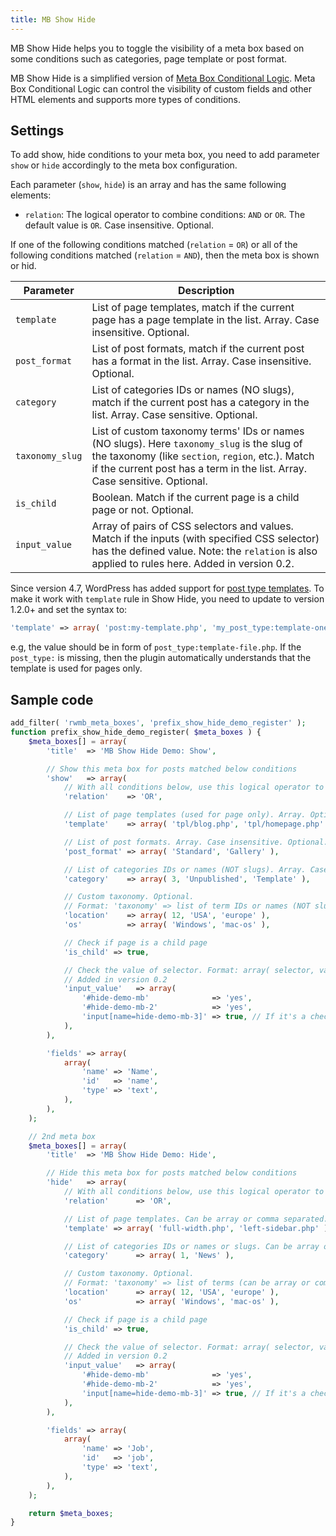 ```yaml
---
title: MB Show Hide
---
```


MB Show Hide helps you to toggle the visibility of a meta box based on some conditions such as categories, page template or post format.

MB Show Hide is a simplified version of [Meta Box Conditional Logic](/extensions/meta-box-conditional-logic/). Meta Box Conditional Logic can control the visibility of custom fields and other HTML elements and supports more types of conditions.

## Settings

To add show, hide conditions to your meta box, you need to add parameter `show` or `hide` accordingly to the meta box configuration.

Each parameter (`show`, `hide`) is an array and has the same following elements:

- `relation`: The logical operator to combine conditions: `AND` or `OR`. The default value is `OR`. Case insensitive. Optional.

If one of the following conditions matched (`relation` = `OR`) or all of the following conditions matched (`relation` = `AND`), then the meta box is shown or hid.

Parameter|Description
--|--
`template`|List of page templates, match if the current page has a page template in the list. Array. Case insensitive. Optional.
`post_format`|List of post formats, match if the current post has a format in the list. Array. Case insensitive. Optional.
`category`|List of categories IDs or names (NO slugs), match if the current post has a category in the list. Array. Case sensitive. Optional.
`taxonomy_slug`|List of custom taxonomy terms' IDs or names (NO slugs). Here `taxonomy_slug` is the slug of the taxonomy (like `section`, `region`, etc.). Match if the current post has a term in the list. Array. Case sensitive. Optional.
`is_child`|Boolean. Match if the current page is a child page or not. Optional.
`input_value`| Array of pairs of CSS selectors and values. Match if the inputs (with specified CSS selector) has the defined value. Note: the `relation` is also applied to rules here. Added in version 0.2.

Since version 4.7, WordPress has added support for [post type templates](https://make.wordpress.org/core/2016/11/03/post-type-templates-in-4-7/). To make it work with `template` rule in Show Hide, you need to update to version 1.2.0+ and set the syntax to:

```php
'template' => array( 'post:my-template.php', 'my_post_type:template-one.php' ),
```

e.g, the value should be in form of `post_type:template-file.php`. If the `post_type:` is missing, then the plugin automatically understands that the template is used for pages only.

## Sample code

```php
add_filter( 'rwmb_meta_boxes', 'prefix_show_hide_demo_register' );
function prefix_show_hide_demo_register( $meta_boxes ) {
    $meta_boxes[] = array(
        'title'  => 'MB Show Hide Demo: Show',

        // Show this meta box for posts matched below conditions
        'show'   => array(
            // With all conditions below, use this logical operator to combine them. Default is 'OR'. Case insensitive. Optional.
            'relation'    => 'OR',

            // List of page templates (used for page only). Array. Optional.
            'template'    => array( 'tpl/blog.php', 'tpl/homepage.php' ),

            // List of post formats. Array. Case insensitive. Optional.
            'post_format' => array( 'Standard', 'Gallery' ),

            // List of categories IDs or names (NOT slugs). Array. Case sensitive. Optional.
            'category'    => array( 3, 'Unpublished', 'Template' ),

            // Custom taxonomy. Optional.
            // Format: 'taxonomy' => list of term IDs or names (NOT slugs). Array. Case sensitive. Optional.
            'location'    => array( 12, 'USA', 'europe' ),
            'os'          => array( 'Windows', 'mac-os' ),

            // Check if page is a child page
            'is_child' => true,

            // Check the value of selector. Format: array( selector, value )
            // Added in version 0.2
            'input_value'   => array(
                '#hide-demo-mb'              => 'yes',
                '#hide-demo-mb-2'            => 'yes',
                'input[name=hide-demo-mb-3]' => true, // If it's a checkbox then true == checked
            ),
        ),

        'fields' => array(
            array(
                'name' => 'Name',
                'id'   => 'name',
                'type' => 'text',
            ),
        ),
    );

    // 2nd meta box
    $meta_boxes[] = array(
        'title'  => 'MB Show Hide Demo: Hide',

        // Hide this meta box for posts matched below conditions
        'hide'   => array(
            // With all conditions below, use this logical operator to combine them. Default is 'OR'. Optional.
            'relation'      => 'OR',

            // List of page templates. Can be array or comma separated. Optional.
            'template' => array( 'full-width.php', 'left-sidebar.php' ),

            // List of categories IDs or names or slugs. Can be array or comma separated. Optional.
            'category'      => array( 1, 'News' ),

            // Custom taxonomy. Optional.
            // Format: 'taxonomy' => list of terms (can be array or comma separated of IDs or names or slugs)
            'location'      => array( 12, 'USA', 'europe' ),
            'os'            => array( 'Windows', 'mac-os' ),

            // Check if page is a child page
            'is_child' => true,

            // Check the value of selector. Format: array( selector, value )
            // Added in version 0.2
            'input_value'   => array(
                '#hide-demo-mb'              => 'yes',
                '#hide-demo-mb-2'            => 'yes',
                'input[name=hide-demo-mb-3]' => true, // If it's a checkbox then true == checked
            ),
        ),

        'fields' => array(
            array(
                'name' => 'Job',
                'id'   => 'job',
                'type' => 'text',
            ),
        ),
    );

    return $meta_boxes;
}
```
